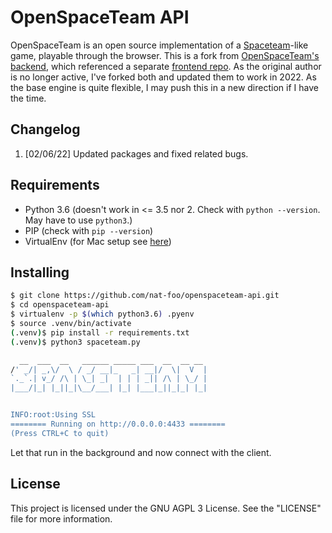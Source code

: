# OpenSpaceTeam API
OpenSpaceTeam is an open source implementation of a 
[Spaceteam](http://spaceteam.ca/)-like game, playable through the 
browser. This is a fork from [OpenSpaceTeam's](https://github.com/openspaceteam) [backend](https://github.com/openspaceteam/backend), which referenced a separate [frontend repo](https://github.com/openspaceteam/frontend). As the original author is no longer active, I've forked both and updated them to work in 2022. As the base engine is quite flexible, I may push this in a new direction if I have the time.

## Changelog
1. [02/06/22] Updated packages and fixed related bugs.

## Requirements
- Python 3.6 (doesn't work in <= 3.5 nor 2. Check with `python --version`. May have to use `python3`.)
- PIP (check with `pip --version`)
- VirtualEnv (for Mac setup see [here](https://sourabhbajaj.com/mac-setup/Python/virtualenv.html))

## Installing
```bash
$ git clone https://github.com/nat-foo/openspaceteam-api.git
$ cd openspaceteam-api
$ virtualenv -p $(which python3.6) .pyenv
$ source .venv/bin/activate
(.venv)$ pip install -r requirements.txt
(.venv)$ python3 spaceteam.py

  __  ___  __   ______ _____ ___  __  __ __
/' _/| _,\/  \ / _/ __|_   _| __|/  \|  V  |
`._`.| v_/ /\ | \_| _|  | | | _|| /\ | \_/ |
|___/|_| |_||_|\__/___| |_| |___|_||_|_| |_|


INFO:root:Using SSL
======== Running on http://0.0.0.0:4433 ========
(Press CTRL+C to quit)
```

Let that run in the background and now connect with the client.

## License
This project is licensed under the GNU AGPL 3 License. See the "LICENSE" file for more information.

